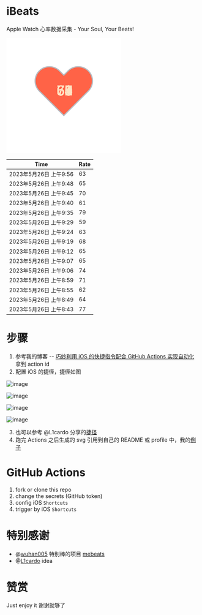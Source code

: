 # iBeats
Apple Watch 心率数据采集 - Your Soul, Your Beats!

![](./files/heart.svg)

<!--START_SECTION:my_heart_rate-->
| Time | Rate | 
 | ---- | ---- | 
| 2023年5月26日 上午9:56 | 63 |
| 2023年5月26日 上午9:48 | 65 |
| 2023年5月26日 上午9:45 | 70 |
| 2023年5月26日 上午9:40 | 61 |
| 2023年5月26日 上午9:35 | 79 |
| 2023年5月26日 上午9:29 | 59 |
| 2023年5月26日 上午9:24 | 63 |
| 2023年5月26日 上午9:19 | 68 |
| 2023年5月26日 上午9:12 | 65 |
| 2023年5月26日 上午9:07 | 65 |
| 2023年5月26日 上午9:06 | 74 |
| 2023年5月26日 上午8:59 | 71 |
| 2023年5月26日 上午8:55 | 62 |
| 2023年5月26日 上午8:49 | 64 |
| 2023年5月26日 上午8:43 | 77 |

<!--END_SECTION:my_heart_rate-->

# 步骤
1. 参考我的博客 -- [巧妙利用 iOS 的快捷指令配合 GitHub Actions 实现自动化](https://github.com/yihong0618/gitblog/issues/198) 拿到 action id
2. 配置 iOS 的捷径，捷径如图

![image](https://user-images.githubusercontent.com/15976103/122154218-0db0b480-ce97-11eb-93bb-5aec07c558dc.png)

![image](https://user-images.githubusercontent.com/15976103/122154236-186b4980-ce97-11eb-8e4b-70551a0391ae.png)

![image](https://user-images.githubusercontent.com/15976103/122154268-2d47dd00-ce97-11eb-902e-3acf292265a9.png)

![image](https://user-images.githubusercontent.com/15976103/122174055-fa144680-ceb4-11eb-9be2-3eb83cd516f7.png)

3. 也可以参考 @L1cardo 分享的[捷径](https://www.icloud.com/shortcuts/6ab6047b459c41ad822ad6b94b1c03d4)
4. 跑完 Actions 之后生成的 svg 引用到自己的 README 或 profile 中，我的[例子](https://github.com/yihong0618) 

# GitHub Actions

1. fork or clone this repo
2. change the secrets (GitHub token)
3. config iOS `Shortcuts` 
4. trigger by iOS `Shortcuts`

# 特别感谢
- @[wuhan005](https://github.com/wuhan005) 特别棒的项目 [mebeats](https://github.com/wuhan005/mebeats)
- @[L1cardo](https://github.com/L1cardo) idea

# 赞赏
Just enjoy it
谢谢就够了
